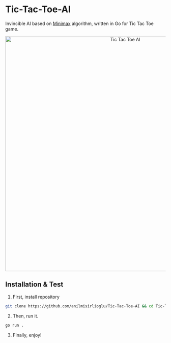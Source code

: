 # Tic-Tac-Toe-AI
Invincible AI based on [Minimax](https://en.wikipedia.org/wiki/Minimax) algorithm, written in Go for Tic Tac Toe game.

<p align="center">
  <img src="https://i.imgur.com/SCLwCWV.gif" alt="Tic Tac Toe AI" width="738">
</p>

## Installation & Test

1. First, install repository
```sh
git clone https://github.com/anilmisirlioglu/Tic-Tac-Toe-AI && cd Tic-Tac-Toe-AI
```

2. Then, run it.
```sh
go run .
``` 

3. Finally, enjoy!